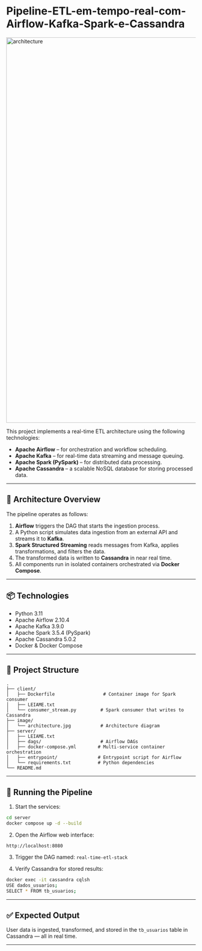# Pipeline-ETL-em-tempo-real-com-Airflow-Kafka-Spark-e-Cassandra

<img width="1536" height="1024" alt="architecture" src="https://github.com/user-attachments/assets/c347f5bc-7e26-40f3-a448-264ef26c1f61" />

This project implements a real-time ETL architecture using the following technologies:

* **Apache Airflow** – for orchestration and workflow scheduling.
* **Apache Kafka** – for real-time data streaming and message queuing.
* **Apache Spark (PySpark)** – for distributed data processing.
* **Apache Cassandra** – a scalable NoSQL database for storing processed data.

---

## 🚀 Architecture Overview

The pipeline operates as follows:

1. **Airflow** triggers the DAG that starts the ingestion process.
2. A Python script simulates data ingestion from an external API and streams it to **Kafka**.
3. **Spark Structured Streaming** reads messages from Kafka, applies transformations, and filters the data.
4. The transformed data is written to **Cassandra** in near real time.
5. All components run in isolated containers orchestrated via **Docker Compose**.

---

## 📦 Technologies

* Python 3.11
* Apache Airflow 2.10.4
* Apache Kafka 3.9.0
* Apache Spark 3.5.4 (PySpark)
* Apache Cassandra 5.0.2
* Docker & Docker Compose

---

## 📁 Project Structure

```
.
├── client/
│   ├── Dockerfile                  # Container image for Spark consumer
│   ├── LEIAME.txt
│   └── consumer_stream.py         # Spark consumer that writes to Cassandra
├── image/
│   └── architecture.jpg           # Architecture diagram
├── server/
│   ├── LEIAME.txt
│   ├── dags/                      # Airflow DAGs
│   ├── docker-compose.yml        # Multi-service container orchestration
│   ├── entrypoint/               # Entrypoint script for Airflow
│   └── requirements.txt          # Python dependencies
└── README.md
```

---

## 🧪 Running the Pipeline

1. Start the services:

```bash
cd server
docker compose up -d --build
```

2. Open the Airflow web interface:

```
http://localhost:8080
```

3. Trigger the DAG named: `real-time-etl-stack`

4. Verify Cassandra for stored results:

```bash
docker exec -it cassandra cqlsh
USE dados_usuarios;
SELECT * FROM tb_usuarios;
```

---

## ✅ Expected Output

User data is ingested, transformed, and stored in the `tb_usuarios` table in Cassandra — all in real time.

---
